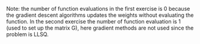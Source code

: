 Note: the number of function evaluations in the first exercise is 0 because the gradient descent algorithms
updates the weights without evaluating the function. In the second exercise the number of function evaluation
is 1 (used to set up the matrix G), here gradient methods are not used since the problem is LLSQ.
